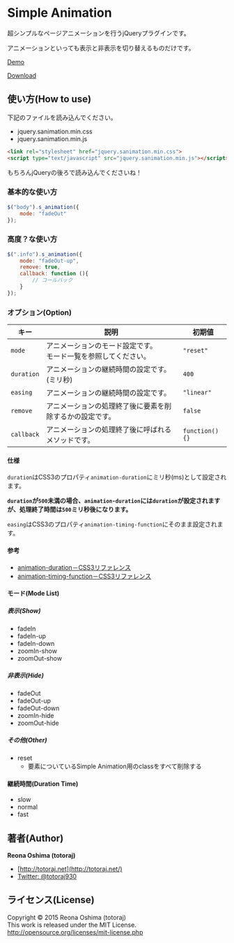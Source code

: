 # Simple Animation

超シンプルなページアニメーションを行うjQueryプラグインです。

アニメーションといっても表示と非表示を切り替えるものだけです。

[Demo](http://totoraj930.github.io/jquery-simple-animation/demo/)

[Download](http://totoraj930.github.io/jquery-simple-animation/releases/)

## 使い方(How to use)

下記のファイルを読み込んでください。

* jquery.sanimation.min.css
* jquery.sanimation.min.js

```html
<link rel="stylesheet" href="jquery.sanimation.min.css">
<script type="text/javascript" src="jquery.sanimation.min.js"></script>
```

もちろんjQueryの後ろで読み込んでくださいね！

### 基本的な使い方

```javascript
$("body").s_animation({
	mode: "fadeOut"
});
```

### 高度？な使い方
```javascript
$(".info").s_animation({
	mode: "fadeOut-up",
	remove: true,
	callback: function (){
		// コールバック
	}
});
```


### オプション(Option)

|キー|説明|初期値|
|-------|-------|-------|
|`mode`|アニメーションのモード設定です。<br>モード一覧を参照してください。|`"reset"`|
|`duration`|アニメーションの継続時間の設定です。(ミリ秒)|`400`|
|`easing`|アニメーションの継続時間の設定です。|`"linear"`|
|`remove`|アニメーションの処理終了後に要素を削除するかの設定です。|`false`|
|`callback`|アニメーションの処理終了後に呼ばれるメソッドです。|`function(){}`|

#### 仕様

`duration`はCSS3のプロパティ`animation-duration`にミリ秒(ms)として設定されます。

**`duration`が`500`未満の場合、`animation-duration`には`duration`が設定されますが、処理終了時間は`500`ミリ秒後になります。**

`easing`はCSS3のプロパティ`animation-timing-function`にそのまま設定されます。  

#### 参考

* [animation-duration－CSS3リファレンス](http://www.htmq.com/css3/animation-duration.shtml)
* [animation-timing-function－CSS3リファレンス](http://www.htmq.com/css3/animation-timing-function.shtml)

#### モード(Mode List)

##### 表示(Show)

* fadeIn
* fadeIn-up
* fadeIn-down
* zoomIn-show
* zoomOut-show

##### 非表示(Hide)

* fadeOut
* fadeOut-up
* fadeOut-down
* zoomIn-hide
* zoomOut-hide

##### その他(Other)

* reset
  - 要素についているSimple Animation用のclassをすべて削除する


#### 継続時間(Duration Time)

* slow
* normal
* fast

## 著者(Author)
**Reona Oshima (totoraj)**
* [http://totoraj.net](http://totoraj.net/)
* [Twitter: @totoraj930](https://twitter.com/totoraj930/)


## ライセンス(License)
Copyright &copy; 2015 Reona Oshima (totoraj)  
This work is released  under the MIT License.  
<http://opensource.org/licenses/mit-license.php>